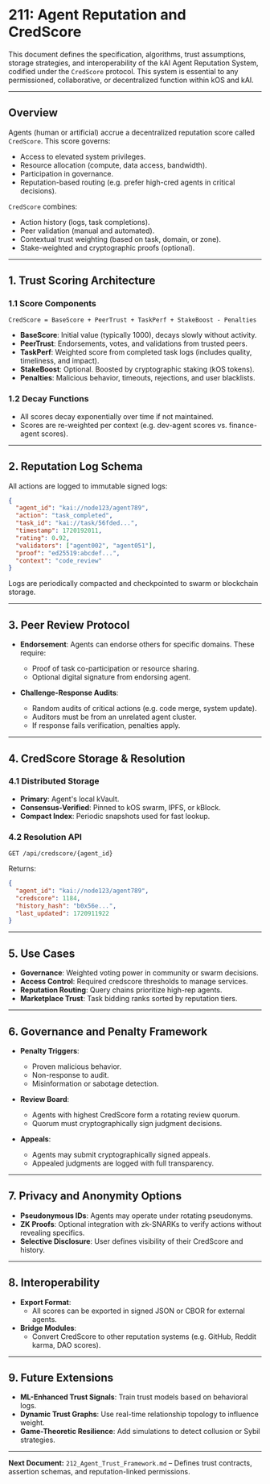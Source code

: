 # 211: Agent Reputation and CredScore

This document defines the specification, algorithms, trust assumptions, storage strategies, and interoperability of the kAI Agent Reputation System, codified under the `CredScore` protocol. This system is essential to any permissioned, collaborative, or decentralized function within kOS and kAI.

---

## Overview

Agents (human or artificial) accrue a decentralized reputation score called `CredScore`. This score governs:

- Access to elevated system privileges.
- Resource allocation (compute, data access, bandwidth).
- Participation in governance.
- Reputation-based routing (e.g. prefer high-cred agents in critical decisions).

`CredScore` combines:

- Action history (logs, task completions).
- Peer validation (manual and automated).
- Contextual trust weighting (based on task, domain, or zone).
- Stake-weighted and cryptographic proofs (optional).

---

## 1. Trust Scoring Architecture

### 1.1 Score Components

```text
CredScore = BaseScore + PeerTrust + TaskPerf + StakeBoost - Penalties
```

- **BaseScore**: Initial value (typically 1000), decays slowly without activity.
- **PeerTrust**: Endorsements, votes, and validations from trusted peers.
- **TaskPerf**: Weighted score from completed task logs (includes quality, timeliness, and impact).
- **StakeBoost**: Optional. Boosted by cryptographic staking (kOS tokens).
- **Penalties**: Malicious behavior, timeouts, rejections, and user blacklists.

### 1.2 Decay Functions

- All scores decay exponentially over time if not maintained.
- Scores are re-weighted per context (e.g. dev-agent scores vs. finance-agent scores).

---

## 2. Reputation Log Schema

All actions are logged to immutable signed logs:

```json
{
  "agent_id": "kai://node123/agent789",
  "action": "task_completed",
  "task_id": "kai://task/56fded...",
  "timestamp": 1720192011,
  "rating": 0.92,
  "validators": ["agent002", "agent051"],
  "proof": "ed25519:abcdef...",
  "context": "code_review"
}
```

Logs are periodically compacted and checkpointed to swarm or blockchain storage.

---

## 3. Peer Review Protocol

- **Endorsement**: Agents can endorse others for specific domains. These require:

  - Proof of task co-participation or resource sharing.
  - Optional digital signature from endorsing agent.

- **Challenge-Response Audits**:

  - Random audits of critical actions (e.g. code merge, system update).
  - Auditors must be from an unrelated agent cluster.
  - If response fails verification, penalties apply.

---

## 4. CredScore Storage & Resolution

### 4.1 Distributed Storage

- **Primary**: Agent's local kVault.
- **Consensus-Verified**: Pinned to kOS swarm, IPFS, or kBlock.
- **Compact Index**: Periodic snapshots used for fast lookup.

### 4.2 Resolution API

```http
GET /api/credscore/{agent_id}
```

Returns:

```json
{
  "agent_id": "kai://node123/agent789",
  "credscore": 1184,
  "history_hash": "b0x56e...",
  "last_updated": 1720911922
}
```

---

## 5. Use Cases

- **Governance**: Weighted voting power in community or swarm decisions.
- **Access Control**: Required credscore thresholds to manage services.
- **Reputation Routing**: Query chains prioritize high-rep agents.
- **Marketplace Trust**: Task bidding ranks sorted by reputation tiers.

---

## 6. Governance and Penalty Framework

- **Penalty Triggers**:

  - Proven malicious behavior.
  - Non-response to audit.
  - Misinformation or sabotage detection.

- **Review Board**:

  - Agents with highest CredScore form a rotating review quorum.
  - Quorum must cryptographically sign judgment decisions.

- **Appeals**:

  - Agents may submit cryptographically signed appeals.
  - Appealed judgments are logged with full transparency.

---

## 7. Privacy and Anonymity Options

- **Pseudonymous IDs**: Agents may operate under rotating pseudonyms.
- **ZK Proofs**: Optional integration with zk-SNARKs to verify actions without revealing specifics.
- **Selective Disclosure**: User defines visibility of their CredScore and history.

---

## 8. Interoperability

- **Export Format**:
  - All scores can be exported in signed JSON or CBOR for external agents.
- **Bridge Modules**:
  - Convert CredScore to other reputation systems (e.g. GitHub, Reddit karma, DAO scores).

---

## 9. Future Extensions

- **ML-Enhanced Trust Signals**: Train trust models based on behavioral logs.
- **Dynamic Trust Graphs**: Use real-time relationship topology to influence weight.
- **Game-Theoretic Resilience**: Add simulations to detect collusion or Sybil strategies.

---

**Next Document:** `212_Agent_Trust_Framework.md` – Defines trust contracts, assertion schemas, and reputation-linked permissions.

